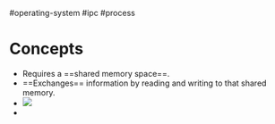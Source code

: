 #operating-system #ipc #process
# Concepts
- Requires a ==shared memory space==.
- ==Exchanges== information by reading and writing to that shared memory.
- ![](Pasted%20image%2020240525163641.png)
- 